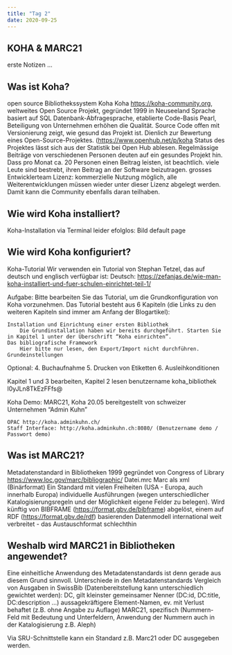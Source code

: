 ```yaml
---
title: "Tag 2"
date: 2020-09-25
---
```


## KOHA & MARC21

erste Notizen ...

## Was ist Koha?
open source Bibliothekssystem Koha
Koha https://koha-community.org, weltweites Open Source Projekt, gegründet 1999 in Neuseeland
Sprache basiert auf SQL Datenbank-Abfragesprache, etablierte Code-Basis Pearl, 
Beteiligung von Unternehmen erhöhen die Qualität. Source Code offen mit Versionierung zeigt, wie gesund das Projekt ist. Dienlich zur Bewertung eines Open-Source-Projektes. (https://www.openhub.net/p/koha
Status des Projektes lässt sich aus der Statistik bei Open Hub ablesen. 
Regelmässige Beiträge von verschiedenen Personen deuten auf ein gesundes Projekt hin.
Dass pro Monat ca. 20 Personen einen Beitrag leisten, ist beachtlich.
viele Leute sind bestrebt, ihren Beitrag an der Software beizutragen. grosses Entwicklerteam
Lizenz: kommerzielle Nutzung möglich, alle Weiterentwicklungen müssen wieder unter dieser Lizenz abgelegt werden. Damit kann die Community ebenfalls daran teilhaben.

## Wie wird Koha installiert?
Koha-Installation via Terminal leider efolglos: Bild default page

## Wie wird Koha konfiguriert?
Koha-Tutorial
Wir verwenden ein Tutorial von Stephan Tetzel, das auf deutsch und englisch verfügbar ist:
Deutsch: https://zefanjas.de/wie-man-koha-installiert-und-fuer-schulen-einrichtet-teil-1/

Aufgabe: Bitte bearbeiten Sie das Tutorial, um die Grundkonfiguration von Koha vorzunehmen. Das Tutorial besteht aus 6 Kapiteln (die Links zu den weiteren Kapiteln sind immer am Anfang der Blogartikel):

    Installation und Einrichtung einer ersten Bibliothek
        Die Grundinstallation haben wir bereits durchgeführt. Starten Sie in Kapitel 1 unter der Überschrift “Koha einrichten”.
    Das bibliografische Framework
        Hier bitte nur lesen, den Export/Import nicht durchführen.
    Grundeinstellungen

Optional:
4. Buchaufnahme
5. Drucken von Etiketten
6. Ausleihkonditionen

Kapitel 1 und 3 bearbeiten, Kapitel 2 lesen
benutzername koha_bibliothek
l0yJLn8TkEzFFfs@

Koha Demo:
MARC21, Koha 20.05 bereitgestellt von schweizer Unternehmen “Admin Kuhn”

    OPAC http://koha.adminkuhn.ch/
    Staff Interface: http://koha.adminkuhn.ch:8080/ (Benutzername demo / Passwort demo)

## Was ist MARC21? 
Metadatenstandard in Bibliotheken
1999 gegründet von Congress of Library https://www.loc.gov/marc/bibliographic/
Datei.mrc Marc als xml (Binärformat)
Ein Standard mit vielen Freiheiten (USA - Europa, auch innerhalb Europa)
individuelle Ausführungen (wegen unterschiedlicher Katalogisierungsregeln und der Möglichkeit eigene Felder zu belegen).
Wird künftig von BIBFRAME (https://format.gbv.de/bibframe) abgelöst, einem auf RDF (https://format.gbv.de/rdf) basierenden Datenmodell
international weit verbreitet - das Austauschformat schlechthin

## Weshalb wird MARC21 in Bibliotheken angewendet?
Eine einheitliche Anwendung des Metadatenstandards ist denn gerade aus diesem Grund sinnvoll.
Unterschiede in den Metadatenstandards
Vergleich von Ausgaben in SwissBib (Datenbereitstellung kann unterschiedlich gewichtet werden):
DC, gilt kleinster gemeinsamer Nenner (DC:id, DC:title, DC:description ...) aussagekräftigere Element-Namen, ev. mit Verlust behaftet (z.B. ohne Angabe zu Auflage)
MARC21, spezifisch (Nummern-Feld mit Bedeutung und Unterfeldern, Anwendung der Nummern auch in der Katalogisierung z.B. Aleph)

Via SRU-Schnittstelle kann ein Standard z.B. Marc21 oder DC ausgegeben werden.
